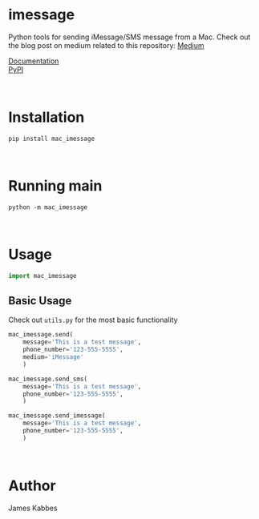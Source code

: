 # imessage

Python tools for sending iMessage/SMS message from a Mac. Check out the blog post on medium related to this repository: [Medium](https://medium.com/@jameskabbes/sending-imessages-with-python-on-a-mac-b77b7dd6e371)

[Documentation](https://jameskabbes.github.io/imessage) <br>
[PyPI](https://pypi.org/project/pyimessage)

<br>

# Installation

`pip install mac_imessage`

<br>

# Running main

```
python -m mac_imessage
```

<br>

# Usage

```python
import mac_imessage
```

## Basic Usage

Check out `utils.py` for the most basic functionality

```python
mac_imessage.send(
    message='This is a test message',
    phone_number='123-555-5555',
    medium='iMessage'
    )
```

```python
mac_imessage.send_sms(
    message='This is a test message',
    phone_number='123-555-5555',
    )
```

```python
mac_imessage.send_imessage(
    message='This is a test message',
    phone_number='123-555-5555',
    )
```

<br>

# Author

James Kabbes
